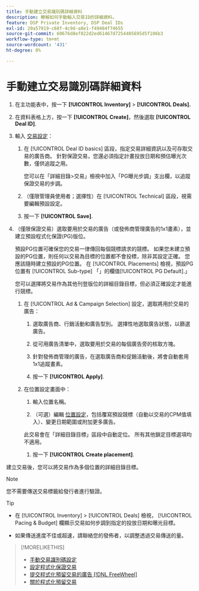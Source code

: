 ```yaml
---
title: 手動建立交易識別碼詳細資料
description: 瞭解如何手動輸入交易ID的詳細資料。
feature: DSP Private Inventory, DSP Deal IDs
exl-id: 20a57919-c68f-4c9d-a8e1-f49484f74655
source-git-commit: 60676d8ef022d2ed61467d7254405695d5f106b3
workflow-type: tm+mt
source-wordcount: '431'
ht-degree: 0%

---
```


# 手動建立交易識別碼詳細資料

1. 在主功能表中，按一下 **[!UICONTROL Inventory]** > **[!UICONTROL Deals].**

1. 在資料表格上方，按一下 **[!UICONTROL Create]**，然後選取 **[!UICONTROL Deal ID]**.

1. 輸入 [交易設定](deal-id-settings.md)：

   1. 在 [!UICONTROL Deal ID basics] 區段，指定交易詳細資訊以及可存取交易的廣告商。 針對保證交易，您還必須指定計畫投放日期和預估曝光次數，僅供追蹤之用。

      您可以在「詳細目錄>交易」檢視中加入「PG曝光步調」支出欄，以追蹤保證交易的步調。

   1. （僅限管理員使用者；選擇性）在 [!UICONTROL Technical] 區段，視需要編輯預設設定。

   1. 按一下 **[!UICONTROL Save]**.

1. （僅限保證交易）選取要用於交易的廣告（或發佈商管理廣告的1x1畫素），並建立預設程式化保證(PG)版位。

   預設PG位置可確保您的交易一律傳回每個競標請求的競標。 如果您未建立預設的PG位置，則任何以交易為目標的位置都不會投標，除非其設定正確。 您應該隨時建立預設的PG位置。 在 [!UICONTROL Placements] 檢視，預設PG位置有 [!UICONTROL Sub-type] 「」的欄值[!UICONTROL PG Default].」

   您可以選擇將交易作為其他刊登版位的詳細目錄目標，但必須正確設定才能進行競標。

   1. 在 [!UICONTROL Ad & Campaign Selection] 設定，選取將用於交易的廣告：

      1. 選取廣告商、行銷活動和廣告型別。 選擇性地選取廣告狀態，以篩選廣告。

      1. 從可用廣告清單中，選取要用於交易的每個廣告旁的核取方塊。

      1. 針對發佈商管理的廣告，在選取廣告商和促銷活動後，將會自動套用1x1追蹤畫素。

      1. 按一下 **[!UICONTROL Apply]**.

   1. 在位置設定畫面中：

      1. 輸入位置名稱。

      1. （可選）編輯 [位置設定](/help/dsp/campaign-management/placements/placement-settings.md)，包括覆寫預設競標（自動以交易的CPM值填入）、變更日期範圍或附加更多廣告。

      此交易會在「詳細目錄目標」區段中自動定位。 所有其他鎖定目標選項均不適用。

      1. 按一下 **[!UICONTROL Create placement]**.

建立交易後，您可以將交易作為多個位置的詳細目錄目標。

>[!NOTE]
>
> 您不需要傳送交易標籤給發行者進行驗證。

>[!TIP]
>
>* 在 [!UICONTROL Inventory] > [!UICONTROL Deals] 檢視， [!UICONTROL Pacing & Budget] 欄顯示交易如何步調到指定的投放日期和曝光目標。
>
>* 如果傳送進度不佳或超速，請聯絡您的發佈者，以調整透過交易傳送的量。

>[!MORELIKETHIS]
>
>* [手動交易識別碼設定](deal-id-settings.md)
>* [設定程式化保證交易](programmatic-guaranteed-set-up.md)
>* [提交程式化預留交易的廣告 [!DNL FreeWheel]](freewheel-submit.md)
>* [關於程式化預留交易](programmatic-guaranteed-about.md)
<!-- >* [Specify Placements and Ads for a Private Deal](deal-id-attach-placements.md)-->
